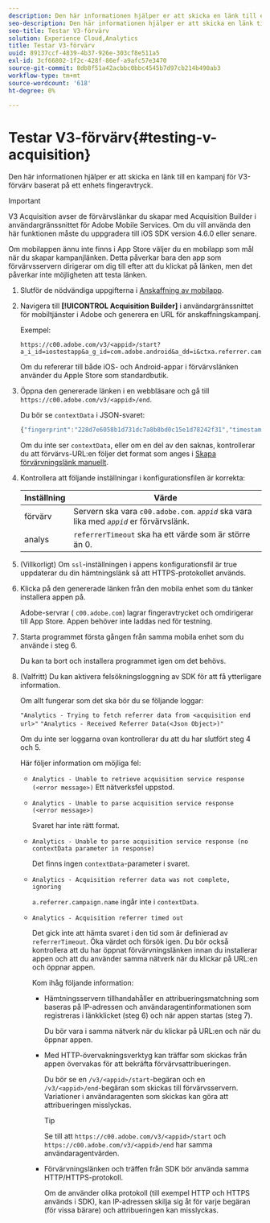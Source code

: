 ```yaml
---
description: Den här informationen hjälper er att skicka en länk till en kampanj för V3-förvärv baserat på ett enhets fingeravtryck.
seo-description: Den här informationen hjälper er att skicka en länk till en kampanj för V3-förvärv baserat på ett enhets fingeravtryck.
seo-title: Testar V3-förvärv
solution: Experience Cloud,Analytics
title: Testar V3-förvärv
uuid: 89137ccf-4839-4b37-926e-303cf8e511a5
exl-id: 3cf66802-1f2c-428f-86ef-a9afc57e3470
source-git-commit: 8db8f51a42acbbc0bbc4545b7d97cb214b490ab3
workflow-type: tm+mt
source-wordcount: '618'
ht-degree: 0%

---
```


# Testar V3-förvärv{#testing-v-acquisition}

Den här informationen hjälper er att skicka en länk till en kampanj för V3-förvärv baserat på ett enhets fingeravtryck.

>[!IMPORTANT]
>
>V3 Acquisition avser de förvärvslänkar du skapar med Acquisition Builder i användargränssnittet för Adobe Mobile Services. Om du vill använda den här funktionen måste du uppgradera till iOS SDK version 4.6.0 eller senare.

Om mobilappen ännu inte finns i App Store väljer du en mobilapp som mål när du skapar kampanjlänken. Detta påverkar bara den app som förvärvsservern dirigerar om dig till efter att du klickat på länken, men det påverkar inte möjligheten att testa länken.

1. Slutför de nödvändiga uppgifterna i [Anskaffning av mobilapp](/help/ios/acquisition-main/acquisition.md).
1. Navigera till **[!UICONTROL Acquisition Builder]** i användargränssnittet för mobiltjänster i Adobe och generera en URL för anskaffningskampanj.

   Exempel:

   ```
   https://c00.adobe.com/v3/<appid>/start?a_i_id=iostestapp&a_g_id=com.adobe.android&a_dd=i&ctxa.referrer.campaign.name=name&ctxa.referrer.campaign.trackingcode=trackingcode
   ```


   Om du refererar till både iOS- och Android-appar i förvärvslänken använder du Apple Store som standardbutik.
1. Öppna den genererade länken i en webbläsare och gå till `https://c00.adobe.com/v3/<appid>/end`.

   Du bör se `contextData` i JSON-svaret:

   ```js
   {"fingerprint":"228d7e6058b1d731dc7a8b8bd0c15e1d78242f31","timestamp":1457989293,"appguid":"","contextData":{"a.referrer.campaign.name":"name","a.referrer.campaign.trackingcode":"trackingcode"}}.
   ```

   Om du inte ser `contextData`, eller om en del av den saknas, kontrollerar du att förvärvs-URL:en följer det format som anges i [Skapa förvärvningslänk manuellt](/help/using/acquisition-main/c-marketing-links-builder/acquisition-link-manual.md).
1. Kontrollera att följande inställningar i konfigurationsfilen är korrekta:

   | Inställning | Värde |
   |--- |--- |
   | förvärv | Servern ska vara `c00.adobe.com`. *`appid`* ska vara lika med  *`appid`* er förvärvslänk. |
   | analys | `referrerTimeout` ska ha ett värde som är större än 0. |


1. (Villkorligt) Om `ssl`-inställningen i appens konfigurationsfil är true uppdaterar du din hämtningslänk så att HTTPS-protokollet används.
1. Klicka på den genererade länken från den mobila enhet som du tänker installera appen på.

   Adobe-servrar ( `c00.adobe.com`) lagrar fingeravtrycket och omdirigerar till App Store. Appen behöver inte laddas ned för testning.
1. Starta programmet första gången från samma mobila enhet som du använde i steg 6.

   Du kan ta bort och installera programmet igen om det behövs.
1. (Valfritt) Du kan aktivera felsökningsloggning av SDK för att få ytterligare information.

   Om allt fungerar som det ska bör du se följande loggar:

   `"Analytics - Trying to fetch referrer data from <acquisition end url>"`
   `"Analytics - Received Referrer Data(<Json Object>)"`

   Om du inte ser loggarna ovan kontrollerar du att du har slutfört steg 4 och 5.

   Här följer information om möjliga fel:

   * `Analytics - Unable to retrieve acquisition service response (<error message>)`
Ett nätverksfel uppstod.

   * `Analytics - Unable to parse acquisition service response (<error message>)`

      Svaret har inte rätt format.

   * `Analytics - Unable to parse acquisition service response (no contextData parameter in response)`

      Det finns ingen `contextData`-parameter i svaret.

   * `Analytics - Acquisition referrer data was not complete, ignoring`

      `a.referrer.campaign.name` ingår inte i  `contextData`.

   * `Analytics - Acquisition referrer timed out`

      Det gick inte att hämta svaret i den tid som är definierad av `referrerTimeout`. Öka värdet och försök igen. Du bör också kontrollera att du har öppnat förvärvningslänken innan du installerar appen och att du använder samma nätverk när du klickar på URL:en och öppnar appen.

      Kom ihåg följande information:

      * Hämtningsservern tillhandahåller en attribueringsmatchning som baseras på IP-adressen och användaragentinformationen som registreras i länkklicket (steg 6) och när appen startas (steg 7).

         Du bör vara i samma nätverk när du klickar på URL:en och när du öppnar appen.

      * Med HTTP-övervakningsverktyg kan träffar som skickas från appen övervakas för att bekräfta förvärvsattribueringen.

         Du bör se en `/v3/<appid>/start`-begäran och en `/v3/<appid>/end`-begäran som skickas till förvärvsservern. Variationer i användaragenten som skickas kan göra att attribueringen misslyckas.

         >[!TIP]
         >
         >Se till att `https://c00.adobe.com/v3/<appid>/start` och `https://c00.adobe.com/v3/<appid>/end` har samma användaragentvärden.

      * Förvärvningslänken och träffen från SDK bör använda samma HTTP/HTTPS-protokoll.

         Om de använder olika protokoll (till exempel HTTP och HTTPS används i SDK), kan IP-adressen skilja sig åt för varje begäran (för vissa bärare) och attribueringen kan misslyckas.
